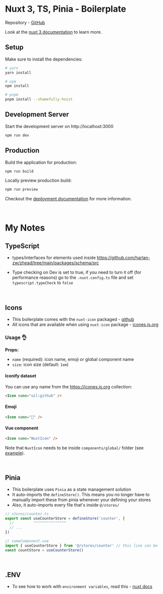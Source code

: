 # Nuxt 3, TS, Pinia - Boilerplate

Repository - [GitHub](https://github.com/OziOcb/Nuxt3-TS-Pinia-Boilerplate)

Look at the [nuxt 3 documentation](https://v3.nuxtjs.org) to learn more.

## Setup

Make sure to install the dependencies:

```bash
# yarn
yarn install

# npm
npm install

# pnpm
pnpm install --shamefully-hoist
```

## Development Server

Start the development server on http://localhost:3000

```bash
npm run dev
```

## Production

Build the application for production:

```bash
npm run build
```

Locally preview production build:

```bash
npm run preview
```

Checkout the [deployment documentation](https://v3.nuxtjs.org/guide/deploy/presets) for more information.

&nbsp;
# My Notes

## TypeScript

- types/interfaces for elements used inside <head>
https://github.com/harlan-zw/zhead/tree/main/packages/schema/src

- Type checking on Dev is set to true, if you need to turn it off (for performance reasons) go to the `.nuxt.config.ts` file and set `typescript.typeCheck` to `false`

&nbsp;
## Icons
- This boilerplate comes with the `nuxt-icon` packaged - [github](https://github.com/nuxt-modules/icon)
- All icons that are available when using `nuxt-icon` package - [icones.js.org](https://icones.js.org/collection/ci)

### Usage 👌

**Props:**
- `name` (required): icon name, emoji or global component name
- `size`: icon size (default: `1em`)

#### Iconify dataset

You can use any name from the https://icones.js.org collection:

```html
<Icon name="uil:github" />
```

#### Emoji

```html
<Icon name="🚀" />
```

#### Vue component

```html
<Icon name="NuxtIcon" />
```

Note that `NuxtIcon` needs to be inside `components/global/` folder (see [example](./playground/components/global/NuxtIcon.vue)).


&nbsp;
## Pinia
- This boilerplate uses `Pinia` as a state management solution
- It auto-imports the `defineStore()`. This means you no longer have to manually import these from pinia whenever your defining your stores
- Also, it auto-imports every file that's inside `@/stores/`
```js
// stores/counter.ts
export const useCounterStore = defineStore('counter', {
  //         ^^^^^^^^^^^^^^^
  // ...
})
```

```js
// someComponent.vue
import { useCounterStore } from '@/stores/counter' // this line can be omitted!
const countStore = useCounterStore()
```

&nbsp;
## .ENV
- To see how to work with `environment variables`, read this - [nuxt docs](https://v3.nuxtjs.org/getting-started/configuration)